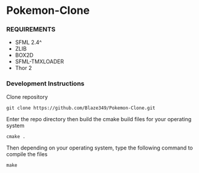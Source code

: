 # Pokemon-Clone

### REQUIREMENTS
* SFML 2.4^
* ZLIB
* BOX2D
* SFML-TMXLOADER
* Thor 2


### Development Instructions

Clone repository

    git clone https://github.com/Blaze349/Pokemon-Clone.git

Enter the repo directory then build the cmake build files for your operating system

    cmake .

Then depending on your operating system, type the following command to compile the files

    make


